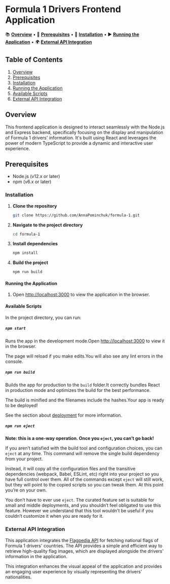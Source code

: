 
# Formula 1 Drivers Frontend Application

📚 [**Overview**](#overview) • 📃 [**Prerequisites**](#prerequisites) • 🚀 [**Installation**](#installation) • ▶️ [**Running the Application**](#running-the-application) • 🌍 [**External API Integration**](#external-api-integration)

## Table of Contents
1. [Overview](#overview)
2. [Prerequisites](#prerequisites)
3. [Installation](#installation)
4. [Running the Application](#running-the-application)
5. [Available Scripts](#available-scripts)
6. [External API Integration](#external-api-integration)

## Overview

This frontend application is designed to interact seamlessly with the Node.js and Express backend, specifically focusing on the display and manipulation of Formula 1 drivers' information. It's built using React and leverages the power of modern TypeScript to provide a dynamic and interactive user experience.

## Prerequisites

- Node.js (v12.x or later)
- npm (v6.x or later)

### Installation

1. **Clone the repository**
   ```sh
   git clone https://github.com/AnnaPominchuk/formula-1.git
   ```
2. **Navigate to the project directory**
   ```sh
   cd formula-1
   ```
3. **Install dependencies**
   ```sh
   npm install
   ```
4. **Build the project**
   ```sh
   npm run build
   ```

#### Running the Application

1. Open [http://localhost:3000](http://localhost:3000) to view the application in the browser.

#### Available Scripts

In the project directory, you can run:

##### `npm start`

Runs the app in the development mode.Open [http://localhost:3000](http://localhost:3000) to view it in the browser.

The page will reload if you make edits.You will also see any lint errors in the console.

##### `npm run build`

Builds the app for production to the `build` folder.It correctly bundles React in production mode and optimizes the build for the best performance.

The build is minified and the filenames include the hashes.Your app is ready to be deployed!

See the section about [deployment](https://facebook.github.io/create-react-app/docs/deployment) for more information.

##### `npm run eject`

**Note: this is a one-way operation. Once you `eject`, you can’t go back!**

If you aren’t satisfied with the build tool and configuration choices, you can `eject` at any time. This command will remove the single build dependency from your project.

Instead, it will copy all the configuration files and the transitive dependencies (webpack, Babel, ESLint, etc) right into your project so you have full control over them. All of the commands except `eject` will still work, but they will point to the copied scripts so you can tweak them. At this point you’re on your own.

You don’t have to ever use `eject`. The curated feature set is suitable for small and middle deployments, and you shouldn’t feel obligated to use this feature. However we understand that this tool wouldn’t be useful if you couldn’t customize it when you are ready for it.

### External API Integration

This application integrates the [Flagpedia API](https://flagpedia.net/download/api) for fetching national flags of Formula 1 drivers' countries. The API provides a simple and efficient way to retrieve high-quality flag images, which are displayed alongside the drivers' information in the application.

This integration enhances the visual appeal of the application and provides an engaging user experience by visually representing the drivers' nationalities.